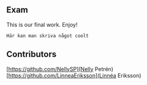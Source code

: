 ## Exam

This is our final work. Enjoy!

```
Här kan man skriva något coolt
```

## Contributors

[https://github.com/NellySP](Nelly Petrén)
[https://github.com/LinneaEriksson](Linnéa Eriksson)
